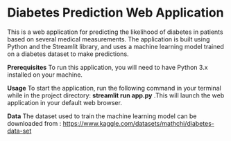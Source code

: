 # Diabetes Prediction Web Application
This is a web application for predicting the likelihood of diabetes in patients based on several medical measurements. The application is built using Python and the Streamlit library, and uses a machine learning model trained on a diabetes dataset to make predictions.


**Prerequisites**
To run this application, you will need to have Python 3.x installed on your machine.

**Usage**
To start the application, run the following command in your terminal while in the project directory: **streamlit run app.py** .This will launch the web application in your default web browser.

**Data**
The dataset used to train the machine learning model can be downloaded from : https://www.kaggle.com/datasets/mathchi/diabetes-data-set

